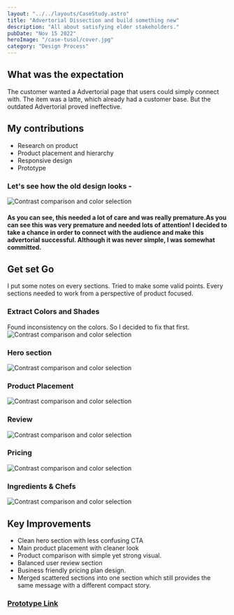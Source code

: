 ```yaml
---
layout: "../../layouts/CaseStudy.astro"
title: "Advertorial Dissection and build something new"
description: "All about satisfying elder stakeholders."
pubDate: "Nov 15 2022"
heroImage: "/case-tusol/cover.jpg"
category: "Design Process"
---
```


## What was the expectation
The customer wanted a Advertorial page that users could simply connect with. The item was a latte, which already had a customer base. But the outdated Advertorial proved ineffective.

## My contributions
- Research on product
- Product placement and hierarchy
- Responsive design
- Prototype

### Let's see how the old design looks - 

![Contrast comparison and color selection](/case-tusol/old-full.jpg)




#### As you can see, this needed a lot of care and was really premature.As you can see this was very premature and needed lots of attention! I decided to take a chance in order to connect with the audience and make this advertorial successful. Although it was never simple, I was somewhat committed. 

##

## Get set Go

I put some notes on every sections. Tried to make some valid points. Every sections needed to work from a perspective of product focused.

### Extract Colors and Shades
Found inconsistency on the colors. So I decided to fix that first.
![Contrast comparison and color selection](/case-tusol/colors.jpg)

### Hero section

![Contrast comparison and color selection](/case-tusol/new-hero.jpg)

### Product Placement

![Contrast comparison and color selection](/case-tusol/new-product.jpg)

### Review

![Contrast comparison and color selection](/case-tusol/new-review.png)

### Pricing

![Contrast comparison and color selection](/case-tusol/new-price.jpg)

### Ingredients & Chefs

![Contrast comparison and color selection](/case-tusol/new-chef.png)

## Key Improvements
- Clean hero section with less confusing CTA
- Main product placement with cleaner look
- Product comparison with simple yet strong visual.
- Balanced user review section
- Business friendly pricing plan design.
- Merged scattered sections into one section which still provides the same message with a different compact story.


### [Prototype Link](https://www.figma.com/proto/QtHuUmEpgJ5NkWQF7c7YYp/AR_Tanveer_October_2022?page-id=1%3A1093&node-id=44%3A773&viewport=5067%2C2861%2C0.48&scaling=min-zoom&starting-point-node-id=44%3A773&show-proto-sidebar=1)




